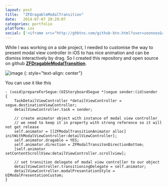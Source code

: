 ```yaml
---
layout: post
title:  "ZFDragableModalTransition"
date:   2014-07-07 20:29:07
categories: portfolio
platform: ios
social: ['<iframe src="http://ghbtns.com/github-btn.html?user=zoonooz&repo=ZFDragableModalTransition&type=watch&count=true" height="20" width="90" frameborder="0" scrolling="0" style="width:100px; height: 20px; margin-bottom: -6px" allowTransparency="true"></iframe>']
---
```


While I was working on a side project, I needed to customise the way to present modal view controller in iOS to has nice animation and can be dismiss interactively by drag. So I created this repository and open source on github [**ZFDragableModalTransition**](https://github.com/zoonooz/ZFDragableModalTransition).

![image](https://raw.githubusercontent.com/zoonooz/ZFDragableModalTransition/master/Screenshot/ss.gif)
{: style="text-align: center"}

You can use it like this

```objc
- (void)prepareForSegue:(UIStoryboardSegue *)segue sender:(id)sender
{
    TaskDetailViewController *detailViewController = segue.destinationViewController;
    detailViewController.task = sender;

    // create animator object with instance of modal view controller
    // we need to keep it in property with strong reference so it will not get release
    self.animator = [[ZFModalTransitionAnimator alloc] initWithModalViewController:detailViewController];
    self.animator.dragable = YES;
    self.animator.direction = ZFModalTransitonDirectionBottom;
    [self.animator setContentScrollView:detailViewController.scrollview];

    // set transition delegate of modal view controller to our object
    detailViewController.transitioningDelegate = self.animator;
    detailViewController.modalPresentationStyle = UIModalPresentationCustom;
}
```
